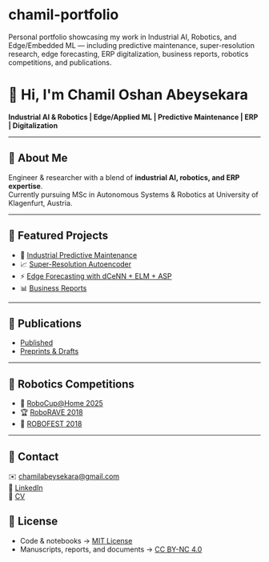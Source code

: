 # chamil-portfolio
Personal portfolio showcasing my work in Industrial AI, Robotics, and Edge/Embedded ML — including predictive maintenance, super-resolution research, edge forecasting, ERP digitalization, business reports, robotics competitions, and publications.

# 👋 Hi, I'm Chamil Oshan Abeysekara  
**Industrial AI & Robotics | Edge/Applied ML | Predictive Maintenance | ERP | Digitalization**

---

## 🔹 About Me
Engineer & researcher with a blend of **industrial AI, robotics, and ERP expertise**.  
Currently pursuing MSc in Autonomous Systems & Robotics at University of Klagenfurt, Austria.  

---

## 🔹 Featured Projects
- 🔧 [Industrial Predictive Maintenance](projects/predictive-maintenance.md)  
- 📈 [Super-Resolution Autoencoder](projects/super-resolution-autoencoder.md)  
- ⚡ [Edge Forecasting with dCeNN + ELM + ASP](projects/edge-forecasting-dcnn-elm-asp.md)  
- 📊 [Business Reports](projects/business-reports.md)  

---

## 🔹 Publications
- [Published](publications/published.md)  
- [Preprints & Drafts](publications/preprints.md)  

---

## 🔹 Robotics Competitions
- 🤖 [RoboCup@Home 2025](competitions/robocup2025.md)  
- 🏆 [RoboRAVE 2018](competitions/roborave2018.md)  
- 🚀 [ROBOFEST 2018](competitions/robofest2018.md)  

---

## 🔹 Contact
✉️ [chamilabeysekara@gmail.com](mailto:chamilabeysekara@gmail.com)  
🔗 [LinkedIn](https://linkedin.com/in/chamil-abeysekara-981951140)  
📄 [CV](docs/cv/Chamil_Abeysekara_CV.pdf)


## 📜 License
- Code & notebooks → [MIT License](LICENSE)  
- Manuscripts, reports, and documents → [CC BY-NC 4.0](LICENSE-DOCS.md)

